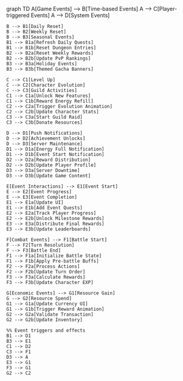 graph TD
    A[Game Events] --> B[Time-based Events]
    A --> C[Player-triggered Events]
    A --> D[System Events]
    
    B --> B1[Daily Reset]
    B --> B2[Weekly Reset]
    B --> B3[Seasonal Events]
    B1 --> B1a[Refresh Daily Quests]
    B1 --> B1b[Reset Dungeon Entries]
    B2 --> B2a[Reset Weekly Rewards]
    B2 --> B2b[Update PvP Rankings]
    B3 --> B3a[Holiday Events]
    B3 --> B3b[Themed Gacha Banners]
    
    C --> C1[Level Up]
    C --> C2[Character Evolution]
    C --> C3[Guild Activities]
    C1 --> C1a[Unlock New Features]
    C1 --> C1b[Reward Energy Refill]
    C2 --> C2a[Trigger Evolution Animation]
    C2 --> C2b[Update Character Stats]
    C3 --> C3a[Start Guild Raid]
    C3 --> C3b[Donate Resources]
    
    D --> D1[Push Notifications]
    D --> D2[Achievement Unlocks]
    D --> D3[Server Maintenance]
    D1 --> D1a[Energy Full Notification]
    D1 --> D1b[Event Start Notification]
    D2 --> D2a[Reward Distribution]
    D2 --> D2b[Update Player Profile]
    D3 --> D3a[Server Downtime]
    D3 --> D3b[Update Game Content]
    
    E[Event Interactions] --> E1[Event Start]
    E --> E2[Event Progress]
    E --> E3[Event Completion]
    E1 --> E1a[Update UI]
    E1 --> E1b[Add Event Quests]
    E2 --> E2a[Track Player Progress]
    E2 --> E2b[Unlock Milestone Rewards]
    E3 --> E3a[Distribute Final Rewards]
    E3 --> E3b[Update Leaderboards]
    
    F[Combat Events] --> F1[Battle Start]
    F --> F2[Turn Resolution]
    F --> F3[Battle End]
    F1 --> F1a[Initialize Battle State]
    F1 --> F1b[Apply Pre-battle Buffs]
    F2 --> F2a[Process Actions]
    F2 --> F2b[Update Turn Order]
    F3 --> F3a[Calculate Rewards]
    F3 --> F3b[Update Character EXP]
    
    G[Economic Events] --> G1[Resource Gain]
    G --> G2[Resource Spend]
    G1 --> G1a[Update Currency UI]
    G1 --> G1b[Trigger Reward Animation]
    G2 --> G2a[Validate Transaction]
    G2 --> G2b[Update Inventory]
    
    %% Event triggers and effects
    B1 --> D1
    B3 --> E1
    C1 --> D2
    C3 --> F1
    D3 --> A
    E3 --> G1
    F3 --> G1
    G2 --> C2